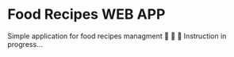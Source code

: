 # Food Recipes WEB APP
Simple application for food recipes managment :avocado: :bento: :avocado:
Instruction in progress...
